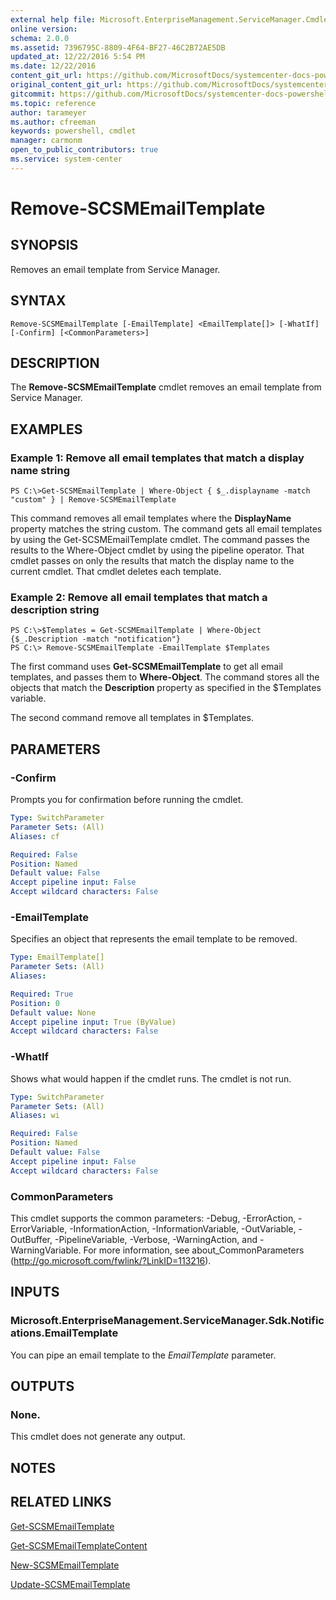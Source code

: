 ```yaml
---
external help file: Microsoft.EnterpriseManagement.ServiceManager.Cmdlets.dll-Help.xml
online version: 
schema: 2.0.0
ms.assetid: 7396795C-8809-4F64-BF27-46C2B72AE5DB
updated_at: 12/22/2016 5:54 PM
ms.date: 12/22/2016
content_git_url: https://github.com/MicrosoftDocs/systemcenter-docs-powershell/blob/live/systemcenter-cmdlets/SystemCenter2016/ServiceManager/vlatest/Remove-SCSMEmailTemplate.md
original_content_git_url: https://github.com/MicrosoftDocs/systemcenter-docs-powershell/blob/live/systemcenter-cmdlets/SystemCenter2016/ServiceManager/vlatest/Remove-SCSMEmailTemplate.md
gitcommit: https://github.com/MicrosoftDocs/systemcenter-docs-powershell/blob/17c3a51bd892aad46c731d9f381f0704b4815004/systemcenter-cmdlets/SystemCenter2016/ServiceManager/vlatest/Remove-SCSMEmailTemplate.md
ms.topic: reference
author: tarameyer
ms.author: cfreeman
keywords: powershell, cmdlet
manager: carmonm
open_to_public_contributors: true
ms.service: system-center
---
```


# Remove-SCSMEmailTemplate

## SYNOPSIS
Removes an email template from Service Manager.

## SYNTAX

```
Remove-SCSMEmailTemplate [-EmailTemplate] <EmailTemplate[]> [-WhatIf] [-Confirm] [<CommonParameters>]
```

## DESCRIPTION
The **Remove-SCSMEmailTemplate** cmdlet removes an email template from Service Manager.

## EXAMPLES

### Example 1: Remove all email templates that match a display name string
```
PS C:\>Get-SCSMEmailTemplate | Where-Object { $_.displayname -match "custom" } | Remove-SCSMEmailTemplate
```

This command removes all email templates where the **DisplayName** property matches the string custom.
The command gets all email templates by using the Get-SCSMEmailTemplate cmdlet.
The command passes the results to the Where-Object cmdlet by using the pipeline operator.
That cmdlet passes on only the results that match the display name to the current cmdlet.
That cmdlet deletes each template.

### Example 2: Remove all email templates that match a description string
```
PS C:\>$Templates = Get-SCSMEmailTemplate | Where-Object {$_.Description -match "notification"}
PS C:\> Remove-SCSMEmailTemplate -EmailTemplate $Templates
```

The first command uses **Get-SCSMEmailTemplate** to get all email templates, and passes them to **Where-Object**.
The command stores all the objects that match the **Description** property as specified in the $Templates variable.

The second command remove all templates in $Templates.

## PARAMETERS

### -Confirm
Prompts you for confirmation before running the cmdlet.

```yaml
Type: SwitchParameter
Parameter Sets: (All)
Aliases: cf

Required: False
Position: Named
Default value: False
Accept pipeline input: False
Accept wildcard characters: False
```

### -EmailTemplate
Specifies an object that represents the email template to be removed.

```yaml
Type: EmailTemplate[]
Parameter Sets: (All)
Aliases: 

Required: True
Position: 0
Default value: None
Accept pipeline input: True (ByValue)
Accept wildcard characters: False
```

### -WhatIf
Shows what would happen if the cmdlet runs.
The cmdlet is not run.

```yaml
Type: SwitchParameter
Parameter Sets: (All)
Aliases: wi

Required: False
Position: Named
Default value: False
Accept pipeline input: False
Accept wildcard characters: False
```

### CommonParameters
This cmdlet supports the common parameters: -Debug, -ErrorAction, -ErrorVariable, -InformationAction, -InformationVariable, -OutVariable, -OutBuffer, -PipelineVariable, -Verbose, -WarningAction, and -WarningVariable. For more information, see about_CommonParameters (http://go.microsoft.com/fwlink/?LinkID=113216).

## INPUTS

### Microsoft.EnterpriseManagement.ServiceManager.Sdk.Notifications.EmailTemplate
You can pipe an email template to the *EmailTemplate* parameter.

## OUTPUTS

### None.
This cmdlet does not generate any output.

## NOTES

## RELATED LINKS

[Get-SCSMEmailTemplate](xref:SystemCenter2016/ServiceManager/vlatest/Get-SCSMEmailTemplate.md)

[Get-SCSMEmailTemplateContent](xref:SystemCenter2016/ServiceManager/vlatest/Get-SCSMEmailTemplateContent.md)

[New-SCSMEmailTemplate](xref:SystemCenter2016/ServiceManager/vlatest/New-SCSMEmailTemplate.md)

[Update-SCSMEmailTemplate](xref:SystemCenter2016/ServiceManager/vlatest/Update-SCSMEmailTemplate.md)

